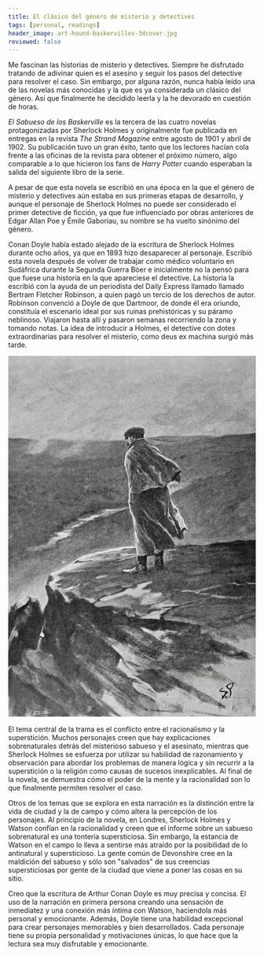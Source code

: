 ```yaml
---
title: El clásico del género de misterio y detectives
tags: [personal, readings]
header_image: art-hound-baskervilles-3dcover.jpg
reviewed: false
---
```

Me fascinan las historias de misterio y detectives. Siempre he disfrutado tratando de adivinar quien es el asesino y seguir los pasos del detective para resolver el caso. Sin embargo, por alguna razón, nunca había leído una de las novelas más conocidas y la que es ya considerada un clásico del género. Así que finalmente he decidido leerla y la he devorado en cuestión de horas.

*El Sabueso de los Baskerville* es la tercera de las cuatro novelas protagonizadas por Sherlock Holmes y originalmente fue publicada en entregas en la revista *The Strand Magazine* entre agosto de 1901 y abril de 1902. Su publicación tuvo un gran éxito, tanto que los lectores hacían cola frente a las oficinas de la revista para obtener el próximo número, algo comparable a lo que hicieron los fans de *Harry Potter* cuando esperaban la salida del siguiente libro de la serie. 

A pesar de que esta novela se escribió en una época en la que el género de misterio y detectives aún estaba en sus primeras etapas de desarrollo, y aunque el personaje de Sherlock Holmes no puede ser considerado el primer detective de ficción, ya que fue influenciado por obras anteriores de Edgar Allan Poe y Émile Gaboriau, su nombre se ha vuelto sinónimo del género.

Conan Doyle había estado alejado de la escritura de Sherlock Holmes durante ocho años, ya que en 1893 hizo desaparecer al personaje. Escribió esta novela después de volver de trabajar como médico voluntario en Sudáfrica durante la Segunda Guerra Bóer e inicialmente no la pensó para que fuese una historia en la que apareciese el detective. La historia la escribió con la ayuda de un periodista del Daily Express llamado llamado Bertram Fletcher Robinson, a quien pagó un tercio de los derechos de autor. Robinson convenció a Doyle de que Dartmoor, de donde él era oriundo, constituía el escenario ideal por sus ruinas prehistóricas y su páramo neblinoso. Viajaron hasta allí y pasaron semanas recorriendo la zona y tomando notas. La idea de introducir a Holmes, el detective con dotes extraordinarias para resolver el misterio, como deus ex machina surgió más tarde.

![I Looked Out Across the Melancholy Downs](/img/sherlock-holmes-hound-baskervilles.jpg)

El tema central de la trama es el conflicto entre el racionalismo y la superstición. Muchos personajes creen que hay explicaciones sobrenaturales detrás del misterioso sabueso y el asesinato, mientras que Sherlock Holmes se esfuerza por utilizar su habilidad de razonamiento y observación para abordar los problemas de manera lógica y sin recurrir a la superstición o la religión como causas de sucesos inexplicables. Al final de la novela, se demuestra cómo el poder de la mente y la racionalidad son lo que finalmente permiten resolver el caso.

Otros de los temas que se explora en esta narración es la distinción entre la vida de ciudad y la de campo y cómo altera la percepción de los personajes. Al principio de la novela, en Londres, Sherlock Holmes y Watson confían en la racionalidad y creen que el informe sobre un sabueso sobrenatural es una tontería supersticiosa. Sin embargo, la estancia de Watson en el campo lo lleva a sentirse más atraído por la posibilidad de lo antinatural y supersticioso. La gente común de Devonshire cree en la maldición del sabueso y sólo son "salvados" de sus creencias supersticiosas por gente de la ciudad que viene a poner las cosas en su sitio.

Creo que la escritura de Arthur Conan Doyle es muy precisa y concisa. El uso de la narración en primera persona creando una sensación de inmediatez y una conexión más íntima con Watson, haciendola más personal y emocionante. Además, Doyle tiene una habilidad excepcional para crear personajes memorables y bien desarrollados. Cada personaje tiene su propia personalidad y motivaciones únicas, lo que hace que la lectura sea muy disfrutable y emocionante.